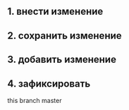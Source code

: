 ## 1. внести изменение
## 2. сохранить изменение
## 3. добавить изменение
## 4. зафиксировать

this branch master
